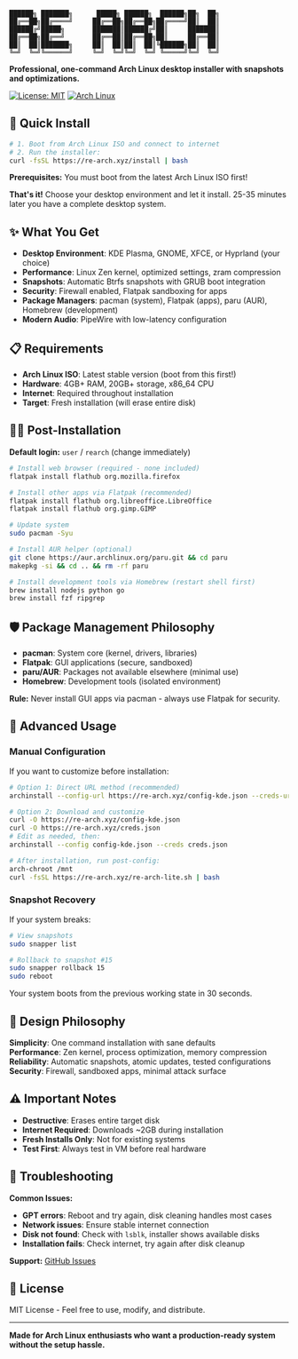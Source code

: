 ```
██████╗ ███████╗      █████╗ ██████╗  ██████╗██╗  ██╗
██╔══██╗██╔════╝     ██╔══██╗██╔══██╗██╔════╝██║  ██║
██████╔╝█████╗       ███████║██████╔╝██║     ███████║
██╔══██╗██╔══╝       ██╔══██║██╔══██╗██║     ██╔══██║
██║  ██║███████╗     ██║  ██║██║  ██║╚██████╗██║  ██║
╚═╝  ╚═╝╚══════╝     ╚═╝  ╚═╝╚═╝  ╚═╝ ╚═════╝╚═╝  ╚═╝
```

**Professional, one-command Arch Linux desktop installer with snapshots and optimizations.**

[![License: MIT](https://img.shields.io/badge/License-MIT-blue.svg)](https://opensource.org/licenses/MIT)
[![Arch Linux](https://img.shields.io/badge/Arch_Linux-1793D1?logo=arch-linux&logoColor=white)](https://archlinux.org/)

## 🚀 Quick Install

```bash
# 1. Boot from Arch Linux ISO and connect to internet
# 2. Run the installer:
curl -fsSL https://re-arch.xyz/install | bash
```

**Prerequisites:** You must boot from the latest Arch Linux ISO first!

**That's it!** Choose your desktop environment and let it install. 25-35 minutes later you have a complete desktop system.

## ✨ What You Get

- **Desktop Environment**: KDE Plasma, GNOME, XFCE, or Hyprland (your choice)
- **Performance**: Linux Zen kernel, optimized settings, zram compression
- **Snapshots**: Automatic Btrfs snapshots with GRUB boot integration
- **Security**: Firewall enabled, Flatpak sandboxing for apps
- **Package Managers**: pacman (system), Flatpak (apps), paru (AUR), Homebrew (development)
- **Modern Audio**: PipeWire with low-latency configuration

## 📋 Requirements

- **Arch Linux ISO**: Latest stable version (boot from this first!)
- **Hardware**: 4GB+ RAM, 20GB+ storage, x86_64 CPU
- **Internet**: Required throughout installation
- **Target**: Fresh installation (will erase entire disk)

## 🏃‍♂️ Post-Installation

**Default login:** `user` / `rearch` (change immediately)

```bash
# Install web browser (required - none included)
flatpak install flathub org.mozilla.firefox

# Install other apps via Flatpak (recommended)
flatpak install flathub org.libreoffice.LibreOffice
flatpak install flathub org.gimp.GIMP

# Update system
sudo pacman -Syu

# Install AUR helper (optional)
git clone https://aur.archlinux.org/paru.git && cd paru
makepkg -si && cd .. && rm -rf paru

# Install development tools via Homebrew (restart shell first)
brew install nodejs python go
brew install fzf ripgrep
```

## 🛡️ Package Management Philosophy

- **pacman**: System core (kernel, drivers, libraries)
- **Flatpak**: GUI applications (secure, sandboxed)
- **paru/AUR**: Packages not available elsewhere (minimal use)
- **Homebrew**: Development tools (isolated environment)

**Rule:** Never install GUI apps via pacman - always use Flatpak for security.

## 🔧 Advanced Usage

### Manual Configuration

If you want to customize before installation:

```bash
# Option 1: Direct URL method (recommended)
archinstall --config-url https://re-arch.xyz/config-kde.json --creds-url https://re-arch.xyz/creds.json

# Option 2: Download and customize
curl -O https://re-arch.xyz/config-kde.json
curl -O https://re-arch.xyz/creds.json
# Edit as needed, then:
archinstall --config config-kde.json --creds creds.json

# After installation, run post-config:
arch-chroot /mnt
curl -fsSL https://re-arch.xyz/re-arch-lite.sh | bash
```

### Snapshot Recovery

If your system breaks:

```bash
# View snapshots
sudo snapper list

# Rollback to snapshot #15
sudo snapper rollback 15
sudo reboot
```

Your system boots from the previous working state in 30 seconds.

## 🎯 Design Philosophy

**Simplicity**: One command installation with sane defaults  
**Performance**: Zen kernel, process optimization, memory compression  
**Reliability**: Automatic snapshots, atomic updates, tested configurations  
**Security**: Firewall, sandboxed apps, minimal attack surface

## ⚠️ Important Notes

- **Destructive**: Erases entire target disk
- **Internet Required**: Downloads ~2GB during installation
- **Fresh Installs Only**: Not for existing systems
- **Test First**: Always test in VM before real hardware

## 🐛 Troubleshooting

**Common Issues:**

- **GPT errors**: Reboot and try again, disk cleaning handles most cases
- **Network issues**: Ensure stable internet connection
- **Disk not found**: Check with `lsblk`, installer shows available disks
- **Installation fails**: Check internet, try again after disk cleanup

**Support:** [GitHub Issues](https://github.com/buggerman/re-arch/issues)

## 📜 License

MIT License - Feel free to use, modify, and distribute.

---

**Made for Arch Linux enthusiasts who want a production-ready system without the setup hassle.**